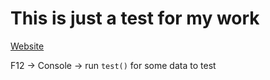 # This is just a test for my work

[Website](https://hgvn23.github.io/shuuya-bookstore/)

F12 -> Console -> run `test()` for some data to test

